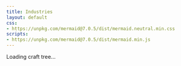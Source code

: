 ```yaml
---
title: Industries
layout: default
css:
- https://unpkg.com/mermaid@7.0.5/dist/mermaid.neutral.min.css
scripts:
- https://unpkg.com/mermaid@7.0.5/dist/mermaid.min.js
---
```


<div id="craftTree" class="mermaid">
	<p>Loading craft tree...</p>
</div>

<script>
	mermaid.initialize({
		startOnLoad: true,
	});

	var request = new XMLHttpRequest();
	request.open("GET", "https://raw.githubusercontent.com/rubenwardy/capitalism_game/master/docs/crafting.mermaid");
	request.responseType = "text";

	request.onload = function() {
		var element = document.querySelector("#craftTree");
		element.innerHTML = "<p>Failed to load craft tree data.</p>";

		var graphDefinition = request.response;
		var graph = mermaidAPI.render("craftTree", graphDefinition, function(svgCode, bindFunctions) {
			element.innerHTML = svgCode;

			var svg = element.firstChild;
			var bb  = svg.getBBox();
			svg.setAttribute("viewBox", [bb.x, bb.y, bb.width, bb.height].join(" "));
		});
	};

	request.send();
</script>
